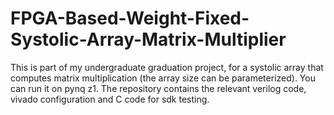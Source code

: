 # FPGA-Based-Weight-Fixed-Systolic-Array-Matrix-Multiplier
This is part of my undergraduate graduation project, for a systolic array that computes matrix multiplication (the array size can be parameterized). You can run it on pynq z1. The repository contains the relevant verilog code, vivado configuration and C code for sdk testing.
